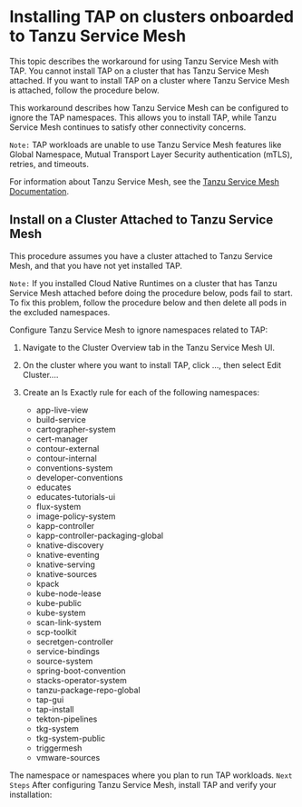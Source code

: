 # Installing TAP on clusters onboarded to Tanzu Service Mesh

This topic describes the workaround for using Tanzu Service Mesh with TAP. You cannot install TAP on a cluster that has Tanzu Service Mesh attached. If you want to install TAP on a cluster where Tanzu Service Mesh is attached, follow the procedure below.

This workaround describes how Tanzu Service Mesh can be configured to ignore the TAP namespaces. This allows you to install TAP, while Tanzu Service Mesh continues to satisfy other connectivity concerns.

`Note:` TAP workloads are unable to use Tanzu Service Mesh features like Global Namespace, Mutual Transport Layer Security authentication (mTLS), retries, and timeouts.

For information about Tanzu Service Mesh, see the [Tanzu Service Mesh Documentation](https://docs.vmware.com/en/VMware-Tanzu-Service-Mesh/index.html).

## Install on a Cluster Attached to Tanzu Service Mesh
This procedure assumes you have a cluster attached to Tanzu Service Mesh, and that you have not yet installed TAP.

`Note:` If you installed Cloud Native Runtimes on a cluster that has Tanzu Service Mesh attached before doing the procedure below, pods fail to start. To fix this problem, follow the procedure below and then delete all pods in the excluded namespaces.

Configure Tanzu Service Mesh to ignore namespaces related to TAP:

1. Navigate to the Cluster Overview tab in the Tanzu Service Mesh UI.
2. On the cluster where you want to install TAP, click ..., then select Edit Cluster....
3. Create an Is Exactly rule for each of the following namespaces:

    + app-live-view
    + build-service
    + cartographer-system
    + cert-manager
    + contour-external
    + contour-internal
    + conventions-system
    + developer-conventions
    + educates
    + educates-tutorials-ui
    + flux-system
    + image-policy-system
    + kapp-controller
    + kapp-controller-packaging-global
    + knative-discovery
    + knative-eventing
    + knative-serving
    + knative-sources
    + kpack
    + kube-node-lease
    + kube-public
    + kube-system
    + scan-link-system
    + scp-toolkit
    + secretgen-controller
    + service-bindings
    + source-system
    + spring-boot-convention
    + stacks-operator-system
    + tanzu-package-repo-global
    + tap-gui
    + tap-install
    + tekton-pipelines
    + tkg-system
    + tkg-system-public
    + triggermesh
    + vmware-sources

The namespace or namespaces where you plan to run TAP workloads.
`Next Steps`
After configuring Tanzu Service Mesh, install TAP and verify your installation:
